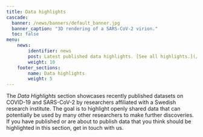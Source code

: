 ```yaml
---
title: Data highlights
cascade:
  banner: /news/banners/default_banner.jpg
  banner_caption: "3D rendering of a SARS-CoV-2 virion."
  toc: false
menu:
    news:
        identifier: news
        post: Latest published data highlights. [See all highlights.](/news/)
        weight: 10
    footer_sections:
        name: Data highlights
        weight: 5
---
```

The *Data Highlights* section showcases recently published datasets on COVID-19 and SARS-CoV-2 by researchers affiliated with a Swedish research institute. The goal is to highlight openly shared data that can potentially be used by many other researchers to make further discoveries. If you have published or are about to publish data that you think should be highlighted in this section, get in touch with us.
